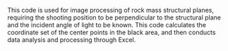 This code is used for image processing of rock mass structural planes, requiring the shooting position to be perpendicular to the structural plane and the incident angle of light to be known. 
This code calculates the coordinate set of the center points in the black area, and then conducts data analysis and processing through Excel.
